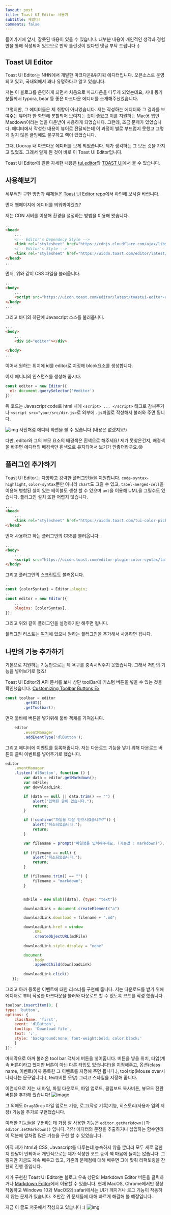 ```yaml
---
layout: post
title: Toast UI Editor 사용기
subtitle: 재밌다!
comments: false
---
```


들어가기에 앞서, 잘못된 내용이 있을 수 있습니다. 
대부분 내용이 개인적인 생각과 경험만을 통해 작성되어 있으므로 만약 틀린것이 있다면 댓글 부탁 드립니다 :)

## Toast UI Editor
Toast UI Editor는 NHN에서 개발한 마크다운&위지윅 에디터입니다.
오픈소스로 운영되고 있고, 국내외에서 꽤나 유명하다고 알고 있습니다.

저는 이 블로그를 운영하게 되면서 처음으로 마크다운을 다루게 되었는데요,
사내 동기분들께서 typora, bear 등 좋은 마크다운 에디터를 소개해주셨었습니다.

그렇지만, 그 에디터들은 제 취향이 아니었습니다.
저는 작성하는 에디터와 그 결과를 보여주는 뷰어가 한 화면에 분할되어 보여지는 것이 좋았고 이를 지원하는 Mac용 앱인 Macdown이라는 앱을 다운받아 사용하게 되었습니다.
그런데, 조금 문제가 있었습니다. 에디터에서 작성한 내용이 뷰어로 전달되는데 이 과정이 별로 부드럽지 못했고 그렇게 길지 않은 글임에도 불구하고 렉이 있었습니다.

그때, Dooray 내 마크다운 에디터를 보게 되었습니다. 제가 생각하는 그 모든 것을 가지고 있었죠.
그래서 알게 된 것이 바로 이 Toast UI Editor입니다.

Toast UI Editor에 관한 자세한 내용은 [tui,editor](https://github.com/nhn/tui.editor)와 [TOAST UI](https://ui.toast.com/)에서 볼 수 있습니다.

## 사용해보기
세부적인 구현 방법과 예제들은 [Toast UI Editor repo](https://nhn.github.io/tui.editor/latest/)에서 확인해 보시길 바랍니다.

먼저 웹페이지에 에디터를 띄워봐야겠죠?

저는 CDN 서버를 이용해 환경을 설정하는 방법을 이용해 봣습니다.

```html
...
<head>
    ...
    <!-- Editor's Dependecy Style -->
    <link rel="stylesheet" href="https://cdnjs.cloudflare.com/ajax/libs/codemirror/5.48.4/codemirror.min.css"/>
    <!-- Editor's Style -->
    <link rel="stylesheet" href="https://uicdn.toast.com/editor/latest/toastui-editor.min.css" />
</head>
...
```
먼저, 위와 같이 CSS 파일을 불러옵니다.

```html
...
<body>
    ...
    <script src="https://uicdn.toast.com/editor/latest/toastui-editor-all.min.js"></script>
</body>
...
```
그리고 바디의 하단에 Javascript 소스를 불러옵니다.

```html
...
<body>
    ...
    <div id="editor"></div>
    ...
</body>
...
```
이어서 원하는 위치에 id를 editor로 지정해 blcok요소를 생성합니다.

이제 에디터의 인스턴스를 생성해 줍시다.
```js
const editor = new Editor({
  el: document.querySelector('#editor')
});
```
위 코드는 Javascript code로 html 내에 `<script> ... </script>` 태그로 감싸주거나 `<script src="your/src/dir.js>`로 외부에 `.js`파일로 작성해서 불러와 주면 됩니다.

![img](https://user-images.githubusercontent.com/18183560/84381972-d3c62600-ac24-11ea-99e2-9640b0a2bfe8.png)
사진처럼 에디터 화면을 볼 수 있습니다.(내용은 없겠지요!)

다만, editor와 그의 부모 요소의 배경색은 흰색으로 해주세요!
제가 못찾은건지, 배경색을 바꾸면 에디터의 배경색만 흰색으로 유지되어서 보기가 안좋더라구요.😢

## 플러그인 추가하기
Toast UI Editor는 다양하고 강력한 플러그인들을 지원합니다.
`code-syntax-highlight`, `color-syntax`뿐만 아니라 `chart`도 그릴 수 있고, `tabel-merged-cell`을 이용해 병합된 셀이 있는 테이블도 생성 할 수 있으며 `uml`을 이용해 UML을 그릴수도 있습니다.
플러그인 설치 또한 어렵지 않습니다. 

```html
...
<head>
    ...
    <link rel="stylesheet" href="https://uicdn.toast.com/tui-color-picker/latest/tui-color-picker.min.css"/>
</head>
```
먼저 사용하고 하는 플러그인의 CSS를 불러옵니다.

```html
...
<body>
    ...
    <script src="https://uicdn.toast.com/editor-plugin-color-syntax/latest/toastui-editor-plugin-color-syntax.min.js"></script>
</body>
```
그리고 플러그인의 스크립트도 불러옵니다.

```js
...
const {colorSyntax} = Editor.plugin;
...
const editor = new Editor({
    ...
    plugins: [colorSyntax],
});
```
그리고 위와 같이 플러그인을 설정하기만 해주면 됩니다.

플러그인 리스트는 [여기](https://github.com/nhn/tui.editor/tree/master/plugins/)에 있으니 원하는 플러그인을 추가해서 사용하면 됩니다.

## 나만의 기능 추가하기
기본으로 지원하는 기능만으로는 제 욕구를 충족시켜주지 못했습니다.
그래서 저만의 기능을 넣어보기로 했죠!

Toast UI Editor의 API 문서를 보니 상단 toolBar에 커스텀 버튼을 넣을 수 있는 것을 확인했습니다. [Customizing Toolbar Buttons Ex](https://nhn.github.io/tui.editor/latest/tutorial-example19-customizing-toolbar-buttons) 

```js
const toolbar = editor
        .getUI()
        .getToolbar();
```
먼저 툴바에 버튼을 넣기위해 툴바 객체를 가져옵니다.

```js
    editor
        .eventManager
        .addEventType('dlButton');
```
그리고 에디터에 이벤트를 등록해줍니다.
저는 다운로드 기능을 넣기 위해 다운로드 버튼의 클릭 이벤트를 넣어주기로 했습니다.

```js
editor
    .eventManager
    .listen('dlButton', function () {
        var data = editor.getMarkdown();
        var mdFile;
        var downloadLink;

        if (data == null || data.trim() == "") {
            alert("입력된 글이 없습니다.");
            return;
        }

        if (!confirm("파일을 다운 받으시겠습니까?")) {
            alert("취소되었습니다.");
            return;
        }

        var filename = prompt("파일명을 입력해주세요. (기본값 : markdown)");
        
        if (filename == null) {
            alert("취소되었습니다.");
            return;
        }

        if (filename.trim() == "") {
            filename = "markdown";
        }


        mdFile = new Blob([data], {type: "text"})

        downloadLink = document.createElement("a")

        downloadLink.download = filename + ".md";

        downloadLink.href = window
            .URL
            .createObjectURL(mdFile)
                
        downloadLink.style.display = "none"

        document
            .body
            .appendChild(downloadLink)
                
        downloadLink.click()
   });
```
그리고 아까 등록한 이벤트에 대한 리스너를 구현해 줍니다.
저는 다운로드를 받기 위해 에디터로 부터 작성한 마크다운을 불러와 다운로드 할 수 있도록 코드를 작성 했습니다.

```js
toolbar.insertItem(0, {
type: 'button',
options: {
    className: 'first',
    event: 'dlButton',
    tooltip: 'Download file',
    text: '⇣',
    style: 'background:none; font-weight:bold; color:black;'
    }
});
```
마지막으로 아까 불러온 tool bar 객체에 버튼을 넣어줍니다.
버튼을 넣을 위치, 타입(계속 버튼이라고 했지만 버튼이 아닌 다른 타입도 있습니다!)을 지정해주고, 옵션(class name, 이벤트(아까 등록한 그 이벤트를 지정해 주면 됩니다.), tool tip(Mouse over시 나타나는 문구입니다.), text(버튼 모양) 그리고 스타일을 지정해 줍니다.

이런식으로 저는 새 파일, 파일 다운로드, 파일 업로드, 클립보드 복사버튼, 뷰모드 전환 버튼을 추가해 줬습니다!
![image](https://user-images.githubusercontent.com/41339744/106928855-00502480-6757-11eb-942d-b7244255f551.png)


그 외에도 `Drag&Drop` 파일 업로드 기능, 로그(작성 기록)기능, 히스토리(사용자 임의 저장) 기능을 추가로 구현했습니다.

이러한 기능들을 구현하는데 가장 잘 사용한 기능은 `editor.getMarkdown()`과 `editor.setMarkdown()` 입니다. 각각 에디터의 문장을 추출하거나 삽입하는 함수인데 이 덕분에 앞처럼 많은 기능을 구현 할 수 있었습니다.
<br>
<br>
아직 제가 html과 CSS, Javascript를 다루는데 능숙하지 않을 뿐더러 모두 새로 접한지 한달이 안되어서 개인적으로는 제가 작성한 코드 등이 썩 마음에 들지는 않습니다.
그렇지만 지금도 계속 배우고 있고, 기존의 문제점에 대해 배우면 그에 맞춰 리팩토링을 찬찬히 진행 중입니다.

제가 구현한 Toast UI Editor는 블로그 우측 상단의 Markdown Editor 버튼을 클릭하거나 [Markdown Editor](https://jajugoguma.github.io/toastEditor.html)에서 이용할 수 있습니다.
현재 MacOS, Chrome에서만 정상작동하고 Windows 10과 MacOS의 safari에서는 UI가 깨지거나 로그 기능이 작동하지 않는 문제가 있습니다.
조만간 위 문제들에 대해 빠르게 해결해 볼 예정입니다.

지금 이 글도 저곳에서 작성되고 있습니다 :)
![img](https://user-images.githubusercontent.com/41339744/106932179-c41ec300-675a-11eb-8283-5633609a039c.png)